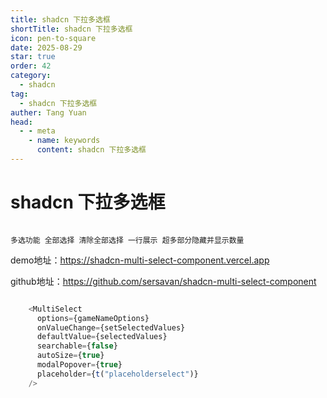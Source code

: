 ```yaml
---
title: shadcn 下拉多选框
shortTitle: shadcn 下拉多选框
icon: pen-to-square
date: 2025-08-29
star: true
order: 42
category:
  - shadcn
tag: 
  - shadcn 下拉多选框
auther: Tang Yuan
head:
  - - meta
    - name: keywords
      content: shadcn 下拉多选框
---
```



# shadcn 下拉多选框

```shell

多选功能 全部选择 清除全部选择 一行展示 超多部分隐藏并显示数量

```

demo地址：https://shadcn-multi-select-component.vercel.app

github地址：https://github.com/sersavan/shadcn-multi-select-component



```js

    <MultiSelect
      options={gameNameOptions}
      onValueChange={setSelectedValues}
      defaultValue={selectedValues}
      searchable={false}
      autoSize={true}
      modalPopover={true}
      placeholder={t("placeholderselect")}
    />

```